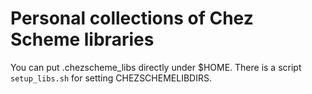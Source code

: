 # Personal collections of Chez Scheme libraries

You can put .chezscheme_libs directly under $HOME. There is a script `setup_libs.sh` for setting CHEZSCHEMELIBDIRS.